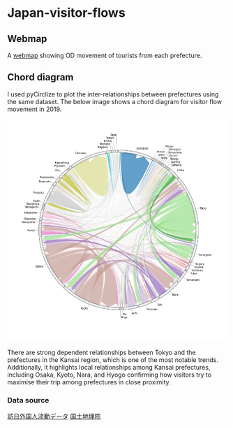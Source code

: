 # Japan-visitor-flows

## Webmap
A [webmap](https://harukihoshii.github.io/Japan-visitor-flows/) showing OD movement of tourists from each prefecture. 

## Chord diagram
I used pyCirclize to plot the inter-relationships between prefectures using the same dataset. The below image shows a chord diagram for visitor flow movement in 2019. 

![Figure1: Movement flow of foreign visitors between prefecture in 2019](/image/chord_flow_2019.png)

There are strong dependent relationships between Tokyo and the prefectures in the Kansai region, which is one of the most notable trends. Additionally, it highlights local relationships among Kansai prefectures, including Osaka, Kyoto, Nara, and Hyogo confirming how visitors try to maximise their trip among prefectures in close proximity.  

### Data source
[訪日外国人流動データ](https://www.mlit.go.jp/sogoseisaku/soukou/sogoseisaku_soukou_fr_000023.html)
[国土地理院](https://www.gsi.go.jp/kankyochiri/gm_jpn.html)

